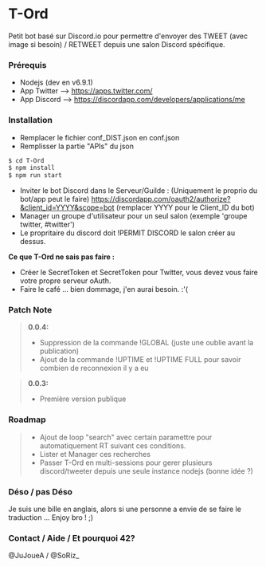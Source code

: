# T-Ord

Petit bot basé sur Discord.io pour permettre d'envoyer des TWEET (avec image si besoin) / RETWEET depuis une salon Discord spécifique.

### Prérequis

  - Nodejs (dev en v6.9.1)
  - App Twitter --> https://apps.twitter.com/
  - App Discord --> https://discordapp.com/developers/applications/me

### Installation

  - Remplacer le fichier conf_DIST.json en conf.json
  - Remplisser la partie "APIs" du json

```sh
$ cd T-Ord
$ npm install
$ npm run start
```

  - Inviter le bot Discord dans le Serveur/Guilde :  (Uniquement le proprio du bot/app peut le faire)
      https://discordapp.com/oauth2/authorize?&client_id=YYYY&scope=bot (remplacer YYYY pour le Client_ID du bot)
  - Manager un groupe d'utilisateur pour un seul salon (exemple 'groupe twitter, #twitter')
  - Le propritaire du discord doit !PERMIT DISCORD le salon créer au dessus.

**Ce que T-Ord ne sais pas faire :**
  - Créer le SecretToken et SecretToken pour Twitter, vous devez vous faire votre propre serveur oAuth.
  - Faire le café ... bien dommage, j'en aurai besoin. :'(

### Patch Note

> **0.0.4:**
> - Suppression de la commande !GLOBAL (juste une oublie avant la publication)
> - Ajout de la commande !UPTIME et !UPTIME FULL pour savoir combien de reconnexion il y a eu

> **0.0.3:**
> - Première version publique



### Roadmap

>  - Ajout de loop "search" avec certain paramettre pour automatiquement RT suivant ces conditions.
>  - Lister et Manager ces recherches
>  - Passer T-Ord en multi-sessions pour gerer plusieurs discord/tweeter depuis une seule instance nodejs (bonne idée ?)

### Déso / pas Déso

Je suis une bille en anglais, alors si une personne a envie de se faire le traduction ... Enjoy bro ! ;)

### Contact / Aide / Et pourquoi 42?

@JuJoueA / @SoRiz_
